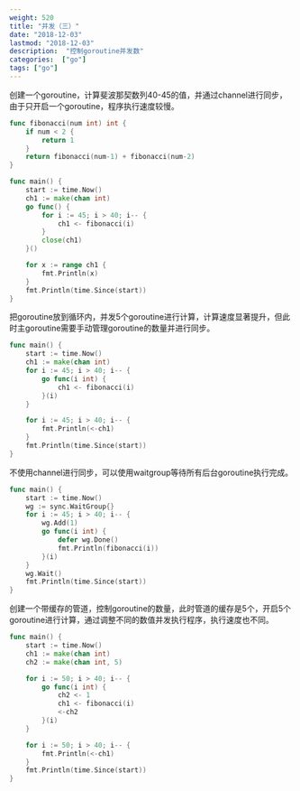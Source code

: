 ```yaml
---
weight: 520
title: "并发（三）"
date: "2018-12-03"
lastmod: "2018-12-03"
description:  "控制goroutine并发数"
categories:  ["go"]
tags: ["go"]
---
```


创建一个goroutine，计算斐波那契数列40-45的值，并通过channel进行同步，由于只开启一个goroutine，程序执行速度较慢。
```go
func fibonacci(num int) int {
	if num < 2 {
		return 1
	}
	return fibonacci(num-1) + fibonacci(num-2)
}

func main() {
    start := time.Now()
	ch1 := make(chan int)
	go func() {
		for i := 45; i > 40; i-- {
			ch1 <- fibonacci(i)
		}
		close(ch1)
	}()

	for x := range ch1 {
		fmt.Println(x)
    }
    fmt.Println(time.Since(start))
}
```

把goroutine放到循环内，并发5个goroutine进行计算，计算速度显著提升，但此时主goroutine需要手动管理goroutine的数量并进行同步。
```go
func main() {
	start := time.Now()
	ch1 := make(chan int)
	for i := 45; i > 40; i-- {
		go func(i int) {
			ch1 <- fibonacci(i)
		}(i)
	}

	for i := 45; i > 40; i-- {
		fmt.Println(<-ch1)
	}
	fmt.Println(time.Since(start))
}
```

不使用channel进行同步，可以使用waitgroup等待所有后台goroutine执行完成。
```go
func main() {
	start := time.Now()
	wg := sync.WaitGroup{}
	for i := 45; i > 40; i-- {
		wg.Add(1)
		go func(i int) {
			defer wg.Done()
			fmt.Println(fibonacci(i))
		}(i)
	}
	wg.Wait()
	fmt.Println(time.Since(start))
}
```

创建一个带缓存的管道，控制goroutine的数量，此时管道的缓存是5个，开启5个goroutine进行计算，通过调整不同的数值并发执行程序，执行速度也不同。
```go
func main() {
	start := time.Now()
	ch1 := make(chan int)
	ch2 := make(chan int, 5)

	for i := 50; i > 40; i-- {
		go func(i int) {
			ch2 <- 1
			ch1 <- fibonacci(i)
			<-ch2
		}(i)
	}

	for i := 50; i > 40; i-- {
		fmt.Println(<-ch1)
	}
	fmt.Println(time.Since(start))
}
```